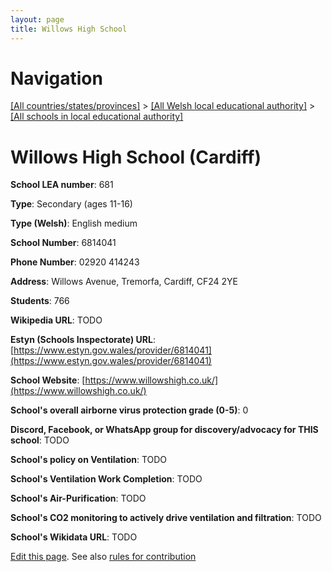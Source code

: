 ```yaml
---
layout: page
title: Willows High School
---
```

# Navigation

[[All countries/states/provinces]](../../..) > [[All Welsh local educational authority]](../..) > [[All schools in local educational authority]](..)

# Willows High School (Cardiff)

**School LEA number**: 681

**Type**: Secondary (ages 11-16)

**Type (Welsh)**: English medium

**School Number**: 6814041

**Phone Number**: 02920 414243

**Address**: Willows Avenue, Tremorfa, Cardiff, CF24 2YE

**Students**: 766

**Wikipedia URL**: TODO

**Estyn (Schools Inspectorate) URL**: [https://www.estyn.gov.wales/provider/6814041](https://www.estyn.gov.wales/provider/6814041)

**School Website**: [https://www.willowshigh.co.uk/](https://www.willowshigh.co.uk/)

**School's overall airborne virus protection grade (0-5)**: 0

**Discord, Facebook, or WhatsApp group for discovery/advocacy for THIS school**: TODO

**School's policy on Ventilation**: TODO

**School's Ventilation Work Completion**: TODO

**School's Air-Purification**: TODO

**School's CO2 monitoring to actively drive ventilation and filtration**: TODO

**School's Wikidata URL**: TODO




[Edit this page](https://github.com/ventilate-schools/Wales/edit/prif/./Cardiff/Willows_High_School.md). See also [rules for contribution](../../../contribution-rules/)